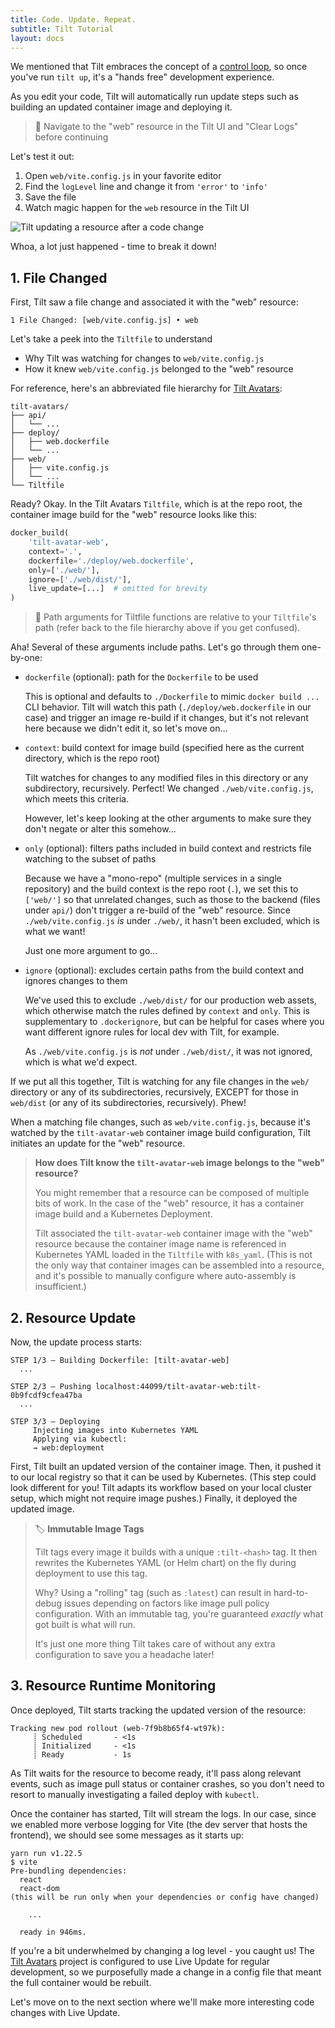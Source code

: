 ```yaml
---
title: Code. Update. Repeat.
subtitle: Tilt Tutorial
layout: docs
---
```


We mentioned that Tilt embraces the concept of a [control loop][tutorial-control-loop], so once you've run `tilt up`, it's a "hands free" development experience.

As you edit your code, Tilt will automatically run update steps such as building an updated container image and deploying it.

> 📓 Navigate to the "web" resource in the Tilt UI and "Clear Logs" before continuing

Let's test it out:
 1. Open `web/vite.config.js` in your favorite editor
 2. Find the `logLevel` line and change it from `'error'` to `'info'`
 3. Save the file
 4. Watch magic happen for the `web` resource in the Tilt UI 

![Tilt updating a resource after a code change](/assets/docimg/tutorial/tilt-code-change-full-rebuild.gif)

Whoa, a lot just happened - time to break it down!

## 1. File Changed
First, Tilt saw a file change and associated it with the "web" resource:
```log
1 File Changed: [web/vite.config.js] • web
```

Let's take a peek into the `Tiltfile` to understand
 * Why Tilt was watching for changes to `web/vite.config.js`
 * How it knew `web/vite.config.js` belonged to the "web" resource

For reference, here's an abbreviated file hierarchy for [Tilt Avatars][repo-tilt-avatars]:
```log
tilt-avatars/
├── api/
│   └── ...
├── deploy/
│   ├── web.dockerfile
│   └── ...
├── web/
│   ├── vite.config.js
│   └── ...
└── Tiltfile
```

Ready?
Okay.
In the Tilt Avatars `Tiltfile`, which is at the repo root, the container image build for the "web" resource looks like this:
```python
docker_build(
    'tilt-avatar-web',
    context='.',
    dockerfile='./deploy/web.dockerfile',
    only=['./web/'],
    ignore=['./web/dist/'],
    live_update=[...]  # omitted for brevity
)
```
> 📁 Path arguments for Tiltfile functions are relative to your `Tiltfile`'s path (refer back to the file hierarchy above if you get confused).

Aha!
Several of these arguments include paths.
Let's go through them one-by-one:
 * `dockerfile` (optional): path for the `Dockerfile` to be used

   This is optional and defaults to `./Dockerfile` to mimic `docker build ...` CLI behavior.
   Tilt will watch this path (`./deploy/web.dockerfile` in our case) and trigger an image re-build if it changes, but it's not relevant here because we didn't edit it, so let's move on...   

 * `context`: build context for image build (specified here as the current directory, which is the repo root)

   Tilt watches for changes to any modified files in this directory or any subdirectory, recursively.
   Perfect! We changed `./web/vite.config.js`, which meets this criteria.
   
   However, let's keep looking at the other arguments to make sure they don't negate or alter this somehow... 

 * `only` (optional): filters paths included in build context and restricts file watching to the subset of paths

    Because we have a "mono-repo" (multiple services in a single repository) and the build context is the repo root (`.`), we set this to `['web/']` so that unrelated changes, such as those to the backend (files under `api/`) don't trigger a re-build of the "web" resource.
    Since `./web/vite.config.js` _is_ under `./web/`, it hasn't been excluded, which is what we want!

    Just one more argument to go...
 
 * `ignore` (optional): excludes certain paths from the build context and ignores changes to them

    We've used this to exclude `./web/dist/` for our production web assets, which otherwise match the rules defined by `context` and `only`.
    This is supplementary to `.dockerignore`, but can be helpful for cases where you want different ignore rules for local dev with Tilt, for example.

    As `./web/vite.config.js` is _not_ under `./web/dist/`, it was not ignored, which is what we'd expect.
 
If we put all this together, Tilt is watching for any file changes in the `web/` directory or any of its subdirectories, recursively, EXCEPT for those in `web/dist` (or any of its subdirectories, recursively).
Phew!

When a matching file changes, such as `web/vite.config.js`, because it's watched by the `tilt-avatar-web` container image build configuration, Tilt initiates an update for the "web" resource.

> **How does Tilt know the `tilt-avatar-web` image belongs to the "web" resource?**
>
> You might remember that a resource can be composed of multiple bits of work.
> In the case of the "web" resource, it has a container image build and a Kubernetes Deployment.
>
> Tilt associated the `tilt-avatar-web` container image with the "web" resource because the container image name is referenced in Kubernetes YAML loaded in the `Tiltfile` with `k8s_yaml`.
> (This is not the only way that container images can be assembled into a resource, and it's possible to manually configure where auto-assembly is insufficient.)


## 2. Resource Update
Now, the update process starts:
```log
STEP 1/3 — Building Dockerfile: [tilt-avatar-web]
  ...

STEP 2/3 — Pushing localhost:44099/tilt-avatar-web:tilt-0b9fcdf9cfea47ba
  ...

STEP 3/3 — Deploying
     Injecting images into Kubernetes YAML
     Applying via kubectl:
     → web:deployment
```
First, Tilt built an updated version of the container image.
Then, it pushed it to our local registry so that it can be used by Kubernetes.
(This step could look different for you!
Tilt adapts its workflow based on your local cluster setup, which might not require image pushes.)
Finally, it deployed the updated image.

> 🏷 **Immutable Image Tags**
>
> Tilt tags every image it builds with a unique `:tilt-<hash>` tag.
> It then rewrites the Kubernetes YAML (or Helm chart) on the fly during deployment to use this tag.
>
> Why?
> Using a "rolling" tag (such as `:latest`) can result in hard-to-debug issues depending on factors like image pull policy configuration.
> With an immutable tag, you're guaranteed _exactly_ what got built is what will run.
>
> It's just one more thing Tilt takes care of without any extra configuration to save you a headache later!

## 3. Resource Runtime Monitoring
Once deployed, Tilt starts tracking the updated version of the resource:
```log
Tracking new pod rollout (web-7f9b8b65f4-wt97k):
     ┊ Scheduled       - <1s
     ┊ Initialized     - <1s
     ┊ Ready           - 1s
```
As Tilt waits for the resource to become ready, it'll pass along relevant events, such as image pull status or container crashes, so you don't need to resort to manually investigating a failed deploy with `kubectl`.

Once the container has started, Tilt will stream the logs.
In our case, since we enabled more verbose logging for Vite (the dev server that hosts the frontend), we should see some messages as it starts up:
```log
yarn run v1.22.5
$ vite
Pre-bundling dependencies:
  react
  react-dom
(this will be run only when your dependencies or config have changed)

    ...

  ready in 946ms.
```

If you're a bit underwhelmed by changing a log level - you caught us!
The [Tilt Avatars][repo-tilt-avatars] project is configured to use Live Update for regular development, so we purposefully made a change in a config file that meant the full container would be rebuilt.

Let's move on to the next section where we'll make more interesting code changes with Live Update.

[repo-tilt-avatars]: https://github.com/tilt-dev/tilt-avatars
[tutorial-control-loop]: ./2-tilt-up.html#the-control-loop
